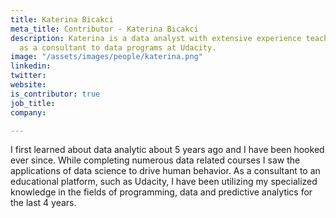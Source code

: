 ```yaml
---
title: Katerina Bicakci
meta_title: Contributor - Katerina Bicakci
description: Katerina is a data analyst with extensive experience teaching others
  as a consultant to data programs at Udacity.
image: "/assets/images/people/katerina.png"
linkedin: 
twitter: 
website: 
is_contributor: true
job_title: 
company: 

---
```

I first learned about data analytic about 5 years ago and I have been hooked ever since. While completing numerous data related courses I saw the applications of data science to drive human behavior. As a consultant to an educational platform, such as Udacity, I have been utilizing my specialized knowledge in the fields of programming, data and predictive analytics for the last 4 years.